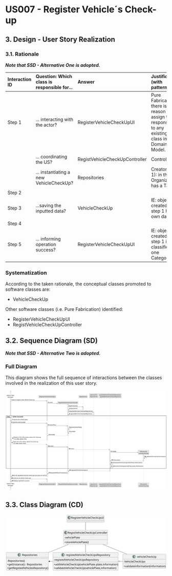 # US007 - Register Vehicle´s Check-up

## 3. Design - User Story Realization 

### 3.1. Rationale

_**Note that SSD - Alternative One is adopted.**_

| Interaction ID | Question: Which class is responsible for...   | Answer               | Justification (with patterns)                                                                                 |
|:-------------  |:----------------------------------------------|:---------------------|:--------------------------------------------------------------------------------------------------------------|
| Step 1  		 | 	... interacting with the actor?              | RegisterVehicleCheckUpUI         | Pure Fabrication: there is no reason to assign this responsibility to any existing class in the Domain Model. |
| 			  		 | 	... coordinating the US?                     | RegistVehicleCheckUpController | Controller                                                                                                    |
| 			  		 | 	... instantiating a new VehicleCheckUp?                  | Repositories         | Creator (Rule 1): in the DM Organization has a Task.                                                          |
| Step 2  		 | 							                                       |                      |                                                                                                               |
| Step 3  		 | 	...saving the inputted data?                 | VehicleCheckUp                 | IE: object created in step 1 has its own data.                                                                |
| Step 4  		 | 	   |               |                                                         |
| Step 5  		 | 	... informing operation success?             | RegisterVehicleCheckUpUI                 | IE: object created in step 1 is classified in one Category.                                                   |

### Systematization ##

According to the taken rationale, the conceptual classes promoted to software classes are: 

* VehicleCheckUp

Other software classes (i.e. Pure Fabrication) identified: 

* RegisterVehicleCheckUpUI  
* RegistVehicleCheckUpController


## 3.2. Sequence Diagram (SD)

_**Note that SSD - Alternative Two is adopted.**_

### Full Diagram

This diagram shows the full sequence of interactions between the classes involved in the realization of this user story.

![Sequence Diagram - Full](svg/us007-sequence-diagram-full.svg)

## 3.3. Class Diagram (CD)

![Class Diagram](svg/us007-class-diagram.svg)